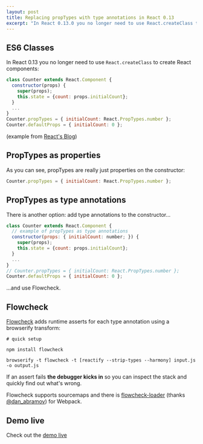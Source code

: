 ```yaml
---
layout: post
title: Replacing propTypes with type annotations in React 0.13
excerpt: "In React 0.13.0 you no longer need to use React.createClass to create React components"
---
```


## ES6 Classes

In React 0.13 you no longer need to use `React.createClass` to create React components:

```js
class Counter extends React.Component {
  constructor(props) {
    super(props);
    this.state = {count: props.initialCount};
  }
  ...
}
Counter.propTypes = { initialCount: React.PropTypes.number };
Counter.defaultProps = { initialCount: 0 };
```

(example from [React's Blog](http://facebook.github.io/react/blog/))

## PropTypes as properties

As you can see, propTypes are really just properties on the constructor:

```js
Counter.propTypes = { initialCount: React.PropTypes.number };
```

## PropTypes as type annotations

There is another option: add type annotations to the constructor...

```js
class Counter extends React.Component {
  // example of propTypes as type annotations
  constructor(props: { initialCount: number; }) {
    super(props);
    this.state = {count: props.initialCount};
  }
  ...
}
// Counter.propTypes = { initialCount: React.PropTypes.number };
Counter.defaultProps = { initialCount: 0 };
```

...and use Flowcheck.

## Flowcheck

[Flowcheck](https://github.com/gcanti/flowcheck) adds runtime asserts for each type annotation using a browserify transform:

```
# quick setup

npm install flowcheck

browserify -t flowcheck -t [reactify --strip-types --harmony] input.js -o output.js
```

If an assert fails **the debugger kicks in** so you can inspect the stack and quickly find out what's wrong.

Flowcheck supports sourcemaps and there is [flowcheck-loader](https://github.com/gaearon/flowcheck-loader) (thanks [@dan_abramov](https://twitter.com/dan_abramov)) for Webpack.

## Demo live

Check out the [demo live](https://gcanti.github.io/flowcheck/demo/index.html)

